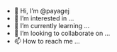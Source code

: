 - 👋 Hi, I’m @payagej
- 👀 I’m interested in ...
- 🌱 I’m currently learning ...
- 💞️ I’m looking to collaborate on ...
- 📫 How to reach me ...

<!---
payagej/payagej is a ✨ special ✨ repository because its `README.md` (this file) appears on your GitHub profile.
You can click the Preview link to take a look at your changes.
--->
